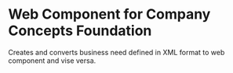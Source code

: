# Web Component for Company Concepts Foundation

Creates and converts business need defined in XML format to web component and vise versa.
